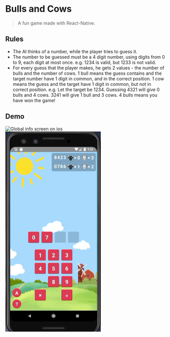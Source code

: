 # Bulls and Cows
> A fun game made with React-Native.

## Rules
- The AI thinks of a number, while the player tries to guess it.
- The number to be guessed must be a 4 digit number, using digits from 0 to 9, each digit at most once. e.g. 1234 is valid, but 1233 is not valid.
- For every guess that the player makes, he gets 2 values - the number of bulls and the number of cows. 1 bull means the guess contains and the target number have 1 digit in common, and in the correct position. 1 cow means the guess and the target have 1 digit in common, but not in correct position. e.g. Let the target be 1234. Guessing 4321 will give 0 bulls and 4 cows. 3241 will give 1 bull and 3 cows. 4 bulls means you have won the game!

## Demo
<img
  src="demo/ios.gif"
  style="float: left; margin-right: 10px"
  alt="Global info screen on ios"
  width="300"
/>
<img
  src="demo/android.gif"
  style="float: left; margin-right: 10px"
  alt="Countries info screen on ios"
  width="300"
/>
